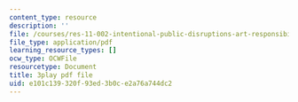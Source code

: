 ```yaml
---
content_type: resource
description: ''
file: /courses/res-11-002-intentional-public-disruptions-art-responsibility-and-pedagogy-fall-2017/e101c139320f93ed3b0ce2a76a744dc2_3093728.pdf
file_type: application/pdf
learning_resource_types: []
ocw_type: OCWFile
resourcetype: Document
title: 3play pdf file
uid: e101c139-320f-93ed-3b0c-e2a76a744dc2
---
```


